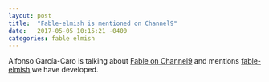 ```yaml
---
layout: post
title:  "Fable-elmish is mentioned on Channel9"
date:   2017-05-05 10:15:21 -0400
categories: fable elmish
---
```


Alfonso García-Caro is talking about [Fable on Channel9](https://channel9.msdn.com/Shows/On-NET/Alfonso-Garca-Caro-Fable) and mentions [fable-elmish](https://github.com/fable-elmish) we have developed.
